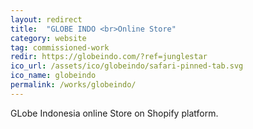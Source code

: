 ```yaml
---
layout: redirect
title:  "GLOBE INDO <br>Online Store"
category: website
tag: commissioned-work
redir: https://globeindo.com/?ref=junglestar
ico_url: /assets/ico/globeindo/safari-pinned-tab.svg
ico_name: globeindo
permalink: /works/globeindo/
---
```


GLobe Indonesia online Store on Shopify platform.
